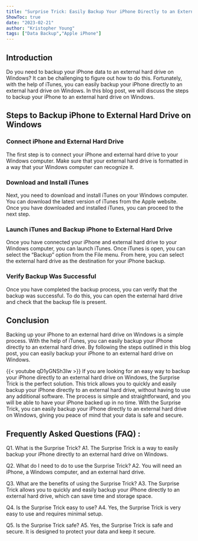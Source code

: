 ```yaml
---
title: "Surprise Trick: Easily Backup Your iPhone Directly to an External Hard Drive on Windows!"
ShowToc: true 
date: "2023-02-21"
author: "Kristopher Young" 
tags: ["Data Backup","Apple iPhone"]
---
```

## Introduction

Do you need to backup your iPhone data to an external hard drive on Windows? It can be challenging to figure out how to do this. Fortunately, with the help of iTunes, you can easily backup your iPhone directly to an external hard drive on Windows. In this blog post, we will discuss the steps to backup your iPhone to an external hard drive on Windows. 

## Steps to Backup iPhone to External Hard Drive on Windows

### Connect iPhone and External Hard Drive

The first step is to connect your iPhone and external hard drive to your Windows computer. Make sure that your external hard drive is formatted in a way that your Windows computer can recognize it. 

### Download and Install iTunes

Next, you need to download and install iTunes on your Windows computer. You can download the latest version of iTunes from the Apple website. Once you have downloaded and installed iTunes, you can proceed to the next step. 

### Launch iTunes and Backup iPhone to External Hard Drive

Once you have connected your iPhone and external hard drive to your Windows computer, you can launch iTunes. Once iTunes is open, you can select the “Backup” option from the File menu. From here, you can select the external hard drive as the destination for your iPhone backup. 

### Verify Backup Was Successful

Once you have completed the backup process, you can verify that the backup was successful. To do this, you can open the external hard drive and check that the backup file is present. 

## Conclusion

Backing up your iPhone to an external hard drive on Windows is a simple process. With the help of iTunes, you can easily backup your iPhone directly to an external hard drive. By following the steps outlined in this blog post, you can easily backup your iPhone to an external hard drive on Windows.

{{< youtube qD1yGNSh3Iw >}} 
If you are looking for an easy way to backup your iPhone directly to an external hard drive on Windows, the Surprise Trick is the perfect solution. This trick allows you to quickly and easily backup your iPhone directly to an external hard drive, without having to use any additional software. The process is simple and straightforward, and you will be able to have your iPhone backed up in no time. With the Surprise Trick, you can easily backup your iPhone directly to an external hard drive on Windows, giving you peace of mind that your data is safe and secure.

## Frequently Asked Questions (FAQ) :
Q1. What is the Surprise Trick?
A1. The Surprise Trick is a way to easily backup your iPhone directly to an external hard drive on Windows.

Q2. What do I need to do to use the Surprise Trick?
A2. You will need an iPhone, a Windows computer, and an external hard drive.

Q3. What are the benefits of using the Surprise Trick?
A3. The Surprise Trick allows you to quickly and easily backup your iPhone directly to an external hard drive, which can save time and storage space.

Q4. Is the Surprise Trick easy to use?
A4. Yes, the Surprise Trick is very easy to use and requires minimal setup.

Q5. Is the Surprise Trick safe?
A5. Yes, the Surprise Trick is safe and secure. It is designed to protect your data and keep it secure.


